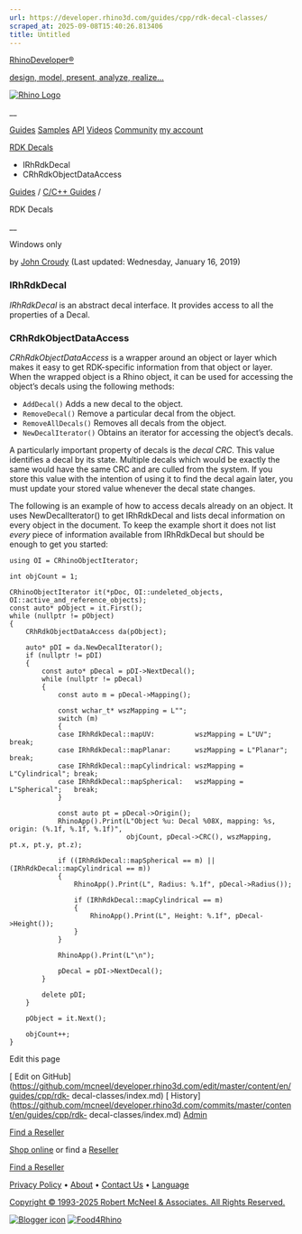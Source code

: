 ```yaml
---
url: https://developer.rhino3d.com/guides/cpp/rdk-decal-classes/
scraped_at: 2025-09-08T15:40:26.813406
title: Untitled
---
```


[RhinoDeveloper®](/)

[design, model, present, analyze, realize...](/)

[![Rhino Logo](https://developer.rhino3d.com/images/rhinodevlogo.png)](/)

__

[Guides](https://developer.rhino3d.com/guides)
[Samples](https://developer.rhino3d.com/samples)
[API](https://developer.rhino3d.com/api)
[Videos](https://developer.rhino3d.com/videos)
[Community](https://discourse.mcneel.com/c/rhino-developer) [my account
](https://www.rhino3d.com/my-account/ "Manage your account, licenses, and
teams")

[RDK Decals](https://developer.rhino3d.com/guides/cpp/rdk-decal-classes/)

  * IRhRdkDecal
  * CRhRdkObjectDataAccess

[Guides](https://developer.rhino3d.com/en/guides/) / [C/C++
Guides](https://developer.rhino3d.com/en/guides/cpp/) /

RDK Decals

__

Windows only

by [John Croudy](https://discourse.mcneel.com/u/johnc/) (Last updated:
Wednesday, January 16, 2019)

### IRhRdkDecal

_IRhRdkDecal_ is an abstract decal interface. It provides access to all the
properties of a Decal.

### CRhRdkObjectDataAccess

_CRhRdkObjectDataAccess_ is a wrapper around an object or layer which makes it
easy to get RDK-specific information from that object or layer. When the
wrapped object is a Rhino object, it can be used for accessing the object’s
decals using the following methods:

  * `AddDecal()` Adds a new decal to the object.
  * `RemoveDecal()` Remove a particular decal from the object.
  * `RemoveAllDecals()` Removes all decals from the object.
  * `NewDecalIterator()` Obtains an iterator for accessing the object’s decals.

A particularly important property of decals is the _decal CRC_. This value
identifies a decal by its state. Multiple decals which would be exactly the
same would have the same CRC and are culled from the system. If you store this
value with the intention of using it to find the decal again later, you must
update your stored value whenever the decal state changes.

The following is an example of how to access decals already on an object. It
uses NewDecalIterator() to get IRhRdkDecal and lists decal information on
every object in the document. To keep the example short it does not list
_every_ piece of information available from IRhRdkDecal but should be enough
to get you started:

    
    
    using OI = CRhinoObjectIterator;
    
    int objCount = 1;
    
    CRhinoObjectIterator it(*pDoc, OI::undeleted_objects, OI::active_and_reference_objects);
    const auto* pObject = it.First();
    while (nullptr != pObject)
    {
    	CRhRdkObjectDataAccess da(pObject);
    
    	auto* pDI = da.NewDecalIterator();
    	if (nullptr != pDI)
    	{
    		const auto* pDecal = pDI->NextDecal();
    		while (nullptr != pDecal)
    		{
    			const auto m = pDecal->Mapping();
    
    			const wchar_t* wszMapping = L"";
    			switch (m)
    			{
    			case IRhRdkDecal::mapUV:          wszMapping = L"UV";          break;
    			case IRhRdkDecal::mapPlanar:      wszMapping = L"Planar";      break;
    			case IRhRdkDecal::mapCylindrical: wszMapping = L"Cylindrical"; break;
    			case IRhRdkDecal::mapSpherical:   wszMapping = L"Spherical";   break;
    			}
    
    			const auto pt = pDecal->Origin();
    			RhinoApp().Print(L"Object %u: Decal %08X, mapping: %s, origin: (%.1f, %.1f, %.1f)",
    			                 objCount, pDecal->CRC(), wszMapping, pt.x, pt.y, pt.z);
    
    			if ((IRhRdkDecal::mapSpherical == m) || (IRhRdkDecal::mapCylindrical == m))
    			{
    				RhinoApp().Print(L", Radius: %.1f", pDecal->Radius());
    
    				if (IRhRdkDecal::mapCylindrical == m)
    				{
    					RhinoApp().Print(L", Height: %.1f", pDecal->Height());
    				}
    			}
    
    			RhinoApp().Print(L"\n");
    
    			pDecal = pDI->NextDecal();
    		}
    
    		delete pDI;
    	}
    
    	pObject = it.Next();
    
    	objCount++;
    }
    

Edit this page

[ Edit on
GitHub](https://github.com/mcneel/developer.rhino3d.com/edit/master/content/en/guides/cpp/rdk-
decal-classes/index.md) [
History](https://github.com/mcneel/developer.rhino3d.com/commits/master/content/en/guides/cpp/rdk-
decal-classes/index.md) [ Admin](https://developer.rhino3d.com/admin)

[Find a Reseller](https://www.rhino3d.com/sales)

[Shop online](https://www.rhino3d.com/store) or find a
[Reseller](https://www.rhino3d.com/sales)

[Find a Reseller](https://www.rhino3d.com/sales)

[Privacy Policy](https://www.rhino3d.com/privacy) •
[About](https://www.rhino3d.com/mcneel/about) • [Contact
Us](https://www.rhino3d.com/mcneel/contact) • [
Language](https://www.rhino3d.com/language "Change to a different region or
language")

[Copyright © 1993-2025 Robert McNeel & Associates. All Rights
Reserved.](https://www.rhino3d.com/mcneel/about)

[](https://www.facebook.com/McNeelRhinoceros/)
[](https://twitter.com/bobmcneel) [](https://www.linkedin.com/groups/75313/)
[](https://www.youtube.com/user/RhinoGuide/videos) [](https://vimeo.com/rhino)
[![Blogger
icon](https://developer.rhino3d.com/images/blogger.svg)](http://blog.rhino3d.com/)
[![Food4Rhino](https://developer.rhino3d.com/images/f4r_icon_01.svg)](https://www.food4rhino.com)

